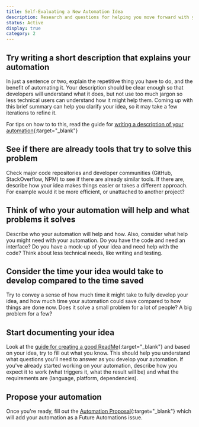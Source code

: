 ```yaml
---
title: Self-Evaluating a New Automation Idea
description: Research and questions for helping you move forward with your automation
status: Active
display: true
category: 2
---
```



## Try writing a short description that explains your automation
In just a sentence or two, explain the repetitive thing you have to do, and the benefit of automating it. Your description should be clear enough so that developers will understand what it does, but not use too much jargon so less technical users can understand how it might help them. Coming up with this brief summary can help you clarify your idea, so it may take a few iterations to refine it. 

For tips on how to to this, read the guide for [writing a description of your automation](/Website/guides/writing-short-descriptions-for-automations.html){:target="_blank"}

## See if there are already tools that try to solve this problem
Check major code repositories and developer communities (GitHub, StackOverflow, NPM) to see if there are already similar tools. If there are, describe how your idea makes things easier or takes a different approach. For example would it be more efficient, or unattached to another project?

## Think of who your automation will help and what problems it solves
Describe who your automation will help and how. Also, consider what help you might need with your automation. Do you have the code and need an interface? Do you have a mock-up of your idea and need help with the code? Think about less technical needs, like writing and testing. 

## Consider the time your idea would take to develop compared to the time saved
Try to convey a sense of how much time it might take to fully develop your idea, and how much time your automation could save compared to how things are done now. Does it solve a small problem for a lot of people? A big problem for a few? 

## Start documenting your idea 
Look at the [guide for creating a good ReadMe](/Website/guides/creating-good-readmes-for-automations.html){:target="_blank"} and based on your idea, try to fill out what you know. This should help you understand what questions you'll need to answer as you develop your automation. If you've already started working on your automation, describe how you expect it to work (what triggers it, what the result will be) and what the requirements are (language, platform, dependencies). 

## Propose your automation
Once you're ready, fill out the [Automation Proposal](https://github.com/100Automations/futureautomations/issues/new?assignees=&labels=documentation%2C+review&template=-automation-proposal.md&title=%5BAutomation+Name%5D+Proposal){:target="_blank"} which will add your automation as a Future Automations issue.
